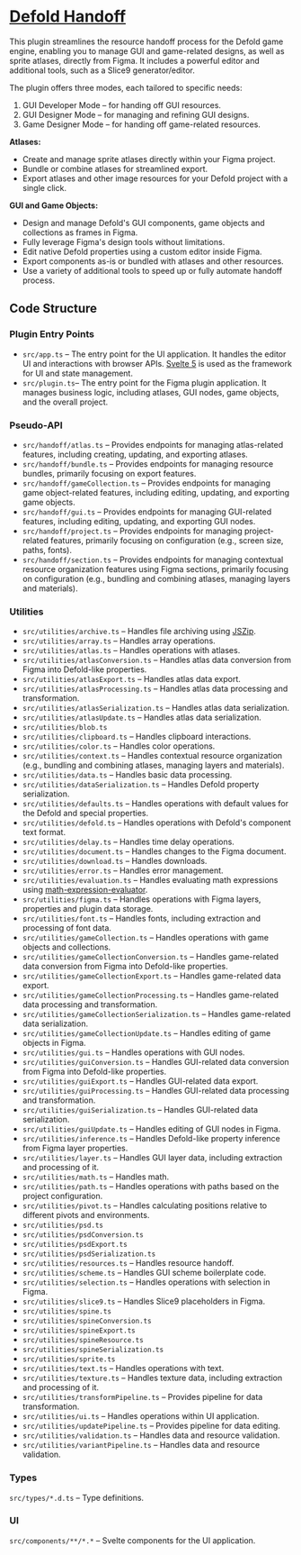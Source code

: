 # [Defold Handoff](https://www.figma.com/community/plugin/1359029081454325668/defold-handoff)

This plugin streamlines the resource handoff process for the Defold game engine, enabling you to manage GUI and game-related designs, as well as sprite atlases, directly from Figma. It includes a powerful editor and additional tools, such as a Slice9 generator/editor.

The plugin offers three modes, each tailored to specific needs:

1. GUI Developer Mode – for handing off GUI resources.
2. GUI Designer Mode – for managing and refining GUI designs.
3. Game Designer Mode – for handing off game-related resources.

**Atlases:**

- Create and manage sprite atlases directly within your Figma project.
- Bundle or combine atlases for streamlined export.
- Export atlases and other image resources for your Defold project with a single click.

**GUI and Game Objects:**

- Design and manage Defold's GUI components, game objects and collections as frames in Figma.
- Fully leverage Figma's design tools without limitations.
- Edit native Defold properties using a custom editor inside Figma.
- Export components as-is or bundled with atlases and other resources.
- Use a variety of additional tools to speed up or fully automate handoff process.

## Code Structure

### Plugin Entry Points

- `src/app.ts` – The entry point for the UI application. It handles the editor UI and interactions with browser APIs. [Svelte 5](https://github.com/sveltejs/svelte) is used as the framework for UI and state management.
- `src/plugin.ts`– The entry point for the Figma plugin application. It manages business logic, including atlases, GUI nodes, game objects, and the overall project.

### Pseudo-API

- `src/handoff/atlas.ts` – Provides endpoints for managing atlas-related features, including creating, updating, and exporting atlases.
- `src/handoff/bundle.ts` – Provides endpoints for managing resource bundles, primarily focusing on export features.
- `src/handoff/gameCollection.ts` – Provides endpoints for managing game object-related features, including editing, updating, and exporting game objects.
- `src/handoff/gui.ts` – Provides endpoints for managing GUI-related features, including editing, updating, and exporting GUI nodes.
- `src/handoff/project.ts` – Provides endpoints for managing project-related features, primarily focusing on configuration (e.g., screen size, paths, fonts).
- `src/handoff/section.ts` – Provides endpoints for managing contextual resource organization features using Figma sections, primarily focusing on configuration (e.g., bundling and combining atlases, managing layers and materials).

### Utilities

- `src/utilities/archive.ts` – Handles file archiving using [JSZip](https://github.com/Stuk/jszip).
- `src/utilities/array.ts` – Handles array operations.
- `src/utilities/atlas.ts` – Handles operations with atlases.
- `src/utilities/atlasConversion.ts` – Handles atlas data conversion from Figma into Defold-like properties.
- `src/utilities/atlasExport.ts` – Handles atlas data export.
- `src/utilities/atlasProcessing.ts` – Handles atlas data processing and transformation.
- `src/utilities/atlasSerialization.ts` – Handles atlas data serialization.
- `src/utilities/atlasUpdate.ts` – Handles atlas data serialization.
- `src/utilities/blob.ts`
- `src/utilities/clipboard.ts` – Handles clipboard interactions.
- `src/utilities/color.ts` – Handles color operations.
- `src/utilities/context.ts` – Handles contextual resource organization (e.g., bundling and combining atlases, managing layers and materials).
- `src/utilities/data.ts` – Handles basic data processing.
- `src/utilities/dataSerialization.ts` – Handles Defold property serialization.
- `src/utilities/defaults.ts` – Handles operations with default values for the Defold and special properties.
- `src/utilities/defold.ts` – Handles operations with Defold's component text format.
- `src/utilities/delay.ts` – Handles time delay operations.
- `src/utilities/document.ts` – Handles changes to the Figma document.
- `src/utilities/download.ts` – Handles downloads.
- `src/utilities/error.ts` – Handles error management.
- `src/utilities/evaluation.ts` – Handles evaluating math expressions using [math-expression-evaluator](https://github.com/bugwheels94/math-expression-evaluator).
- `src/utilities/figma.ts` – Handles operations with Figma layers, properties and plugin data storage.
- `src/utilities/font.ts` – Handles fonts, including extraction and processing of font data.
- `src/utilities/gameCollection.ts` – Handles operations with game objects and collections.
- `src/utilities/gameCollectionConversion.ts` – Handles game-related data conversion from Figma into Defold-like properties.
- `src/utilities/gameCollectionExport.ts` – Handles game-related data export.
- `src/utilities/gameCollectionProcessing.ts` – Handles game-related data processing and transformation.
- `src/utilities/gameCollectionSerialization.ts` – Handles game-related data serialization.
- `src/utilities/gameCollectionUpdate.ts` – Handles editing of game objects in Figma.
- `src/utilities/gui.ts` – Handles operations with GUI nodes.
- `src/utilities/guiConversion.ts` – Handles GUI-related data conversion from Figma into Defold-like properties.
- `src/utilities/guiExport.ts` – Handles GUI-related data export.
- `src/utilities/guiProcessing.ts` – Handles GUI-related data processing and transformation.
- `src/utilities/guiSerialization.ts` – Handles GUI-related data serialization.
- `src/utilities/guiUpdate.ts` – Handles editing of GUI nodes in Figma.
- `src/utilities/inference.ts` – Handles Defold-like property inference from Figma layer properties.
- `src/utilities/layer.ts` – Handles GUI layer data, including extraction and processing of it.
- `src/utilities/math.ts` – Handles math.
- `src/utilities/path.ts` – Handles operations with paths based on the project configuration.
- `src/utilities/pivot.ts` – Handles calculating positions relative to different pivots and environments.
- `src/utilities/psd.ts`
- `src/utilities/psdConversion.ts`
- `src/utilities/psdExport.ts`
- `src/utilities/psdSerialization.ts`
- `src/utilities/resources.ts` – Handles resource handoff.
- `src/utilities/scheme.ts` – Handles GUI scheme boilerplate code.
- `src/utilities/selection.ts` – Handles operations with selection in Figma.
- `src/utilities/slice9.ts` – Handles Slice9 placeholders in Figma.
- `src/utilities/spine.ts`
- `src/utilities/spineConversion.ts`
- `src/utilities/spineExport.ts`
- `src/utilities/spineResource.ts`
- `src/utilities/spineSerialization.ts`
- `src/utilities/sprite.ts`
- `src/utilities/text.ts` – Handles operations with text.
- `src/utilities/texture.ts` – Handles texture data, including extraction and processing of it.
- `src/utilities/transformPipeline.ts` – Provides pipeline for data transformation.
- `src/utilities/ui.ts` – Handles operations within UI application.
- `src/utilities/updatePipeline.ts` – Provides pipeline for data editing.
- `src/utilities/validation.ts` – Handles data and resource validation.
- `src/utilities/variantPipeline.ts` – Handles data and resource validation.

### Types

`src/types/*.d.ts` – Type definitions.

### UI

`src/components/**/*.*` – Svelte components for the UI application.
